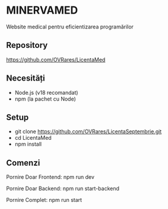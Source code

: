 # MINERVAMED

Website medical pentru eficientizarea programărilor

## Repository

<https://github.com/OVRares/LicentaMed>

## Necesități

- Node.js (v18 recomandat)
- npm (la pachet cu Node)

## Setup

- git clone https://github.com/OVRares/LicentaSeptembrie.git
- cd LicentaMed
- npm install

## Comenzi

Pornire Doar Frontend:
npm run dev

Pornire Doar Backend:
npm run start-backend

Pornire Complet:
npm run start
